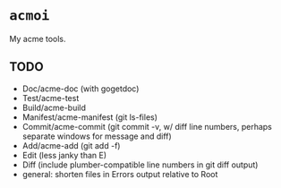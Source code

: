 # `acmoi`

My acme tools.

## TODO

- Doc/acme-doc (with gogetdoc)
- Test/acme-test
- Build/acme-build
- Manifest/acme-manifest (git ls-files)
- Commit/acme-commit (git commit -v, w/ diff line numbers, perhaps separate windows for message and diff)
- Add/acme-add (git add -f)
- Edit (less janky than E)
- Diff (include plumber-compatible line numbers in git diff output)
- general: shorten files in Errors output relative to Root

